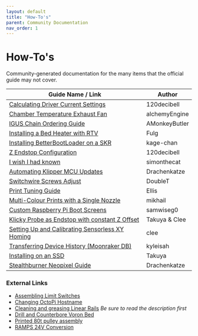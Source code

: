 ```yaml
---
layout: default
title: "How-To's"
parent: Community Documentation
nav_order: 1
---
```


# How-To's

Community-generated documentation for the many items that the official guide may not cover.

| Guide Name / Link                                                                                 | Author |
|---------------------------------------------------------------------------------------------------|---|
| [Calculating Driver Current Settings](./120decibell/calculating_driver_current.md)                | 120decibell |
| [Chamber Temperature Exhaust Fan](./alchemyEngine/chamber_temperature_exhaust_fan.md)             | alchemyEngine |
| [IGUS Chain Ordering Guide](./amonkeybutler/igus_chain_ordering_guide.md)                         | AMonkeyButler |
| [Installing a Bed Heater with RTV](./fulg/installing_heater_with_rtv.md)                          | Fulg |
| [Installing BetterBootLoader on a SKR](./kage-chan/installing_better_bootloader.md)               | kage-chan |
| [Z Endstop Configuration](./120decibell/z_endstop_configuration.md)                               | 120decibell |
| [I wish I had known](./simonthecat/I_wish_I_had_known.md)                                         | simonthecat |
| [Automating Klipper MCU Updates](./drachenkatze/automating_klipper_mcu_updates.md)                | Drachenkatze |
| [Switchwire Screws Adjust](./doublet/switchwire_screws_adjust.md)                                 | DoubleT |
| [Print Tuning Guide](./ellis/print-tuning-guide.md)                                               | Ellis |
| [Multi-Colour Prints with a Single Nozzle](./mikhail/multi-colour-prints-with-a-single-nozzle.md) | mikhail |
| [Custom Raspberry Pi Boot Screens ](./samwiseg0/voron_rpi_bootscreen.md) | samwiseg0 |
| [Klicky Probe as Endstop with constant Z Offset ](./Takuya/Klicky_Probe_AutoZ_Alternative.md) | Takuya & Clee |
| [Setting Up and Calibrating Sensorless XY Homing](./clee/sensorless_xy_homing.md) | clee |
| [Transferring Device History (Moonraker DB)](./kyleisah/transferring_machine_history.md) | kyleisah |
| [Installing on an SSD ](./Takuya/Installing_on_an_SSD.md) | Takuya |
| [Stealthburner Neopixel Guide](./drachenkatze/neopixel_guide.md)                                  | Drachenkatze |


### External Links

* [Assembling Limit Switches](https://www.youtube.com/watch?v=fKyn02Ntz7A)
* [Changing OctoPi Hostname](https://github.com/guysoft/OctoPi/wiki/Changing-the-hostname)
* [Cleaning and greasing Linear Rails](https://www.youtube.com/watch?v=i_F7D4UgkWY) _Be sure to read the description first_
* [Drill and Counterbore Voron Bed](https://www.youtube.com/watch?v=N6EgYW_W3Js)
* [Printed 80t pulley assembly](https://www.youtube.com/watch?v=W-mwJ2gfe9c)
* [RAMPS 24V Conversion](https://www.youtube.com/watch?v=3eRuHNw-Uz)
